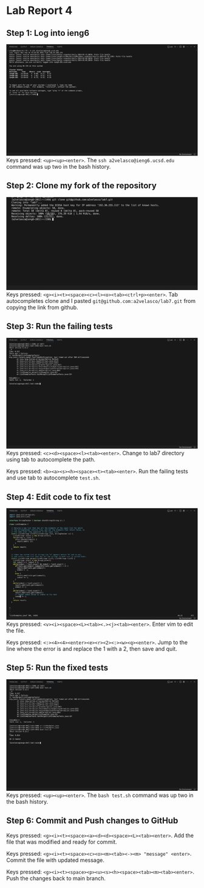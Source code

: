 # Lab Report 4
## Step 1: Log into ieng6
![image1](image1.png)
Keys pressed: ```<up><up><enter>```. The ```ssh a2velasco@ieng6.ucsd.edu``` command was up two in the bash history.
## Step 2: Clone my fork of the repository
![image2](image2.png)
Keys pressed: ```<g><i><t><space><c><l><o><tab><ctrl+p><enter>```. Tab autocompletes clone and I pasted ```git@github.com:a2velasco/lab7.git``` from copying the link from github. 
## Step 3: Run the failing tests
![image3](image3.png)
Keys pressed: ```<c><d><space><l><tab><enter>```. Change to lab7 directory using tab to autocomplete the path.

Keys pressed: ```<b><a><s><h><space><t><tab><enter>```. Run the failing tests and use tab to autocomplete ```test.sh```.
## Step 4: Edit code to fix test
![image4](image4.png)
Keys pressed: ```<v><i><space><L><tab><.><j><tab><enter>```. Enter vim to edit the file.

Keys pressed: ```<:><4><4><enter><e><r><2><:><w><q><enter>```. Jump to the line where the error is and replace the 1 with a 2, then save and quit.
## Step 5: Run the fixed tests
![image5](image5.png)
Keys pressed: ```<up><up><enter>```. The ```bash test.sh``` command was up two in the bash history.
## Step 6: Commit and Push changes to GitHub
Keys pressed: ```<g><i><t><space><a><d><d><space><L><tab><enter>```. Add the file that was modified and ready for commit.

Keys pressed: ```<g><i><t><space><c><o><m><tab><-><m> "message" <enter>```. Commit the file with updated message.

Keys pressed: ```<g><i><t><space><p><u><s><h><space><tab><m><tab><enter>```. Push the changes back to main branch.

